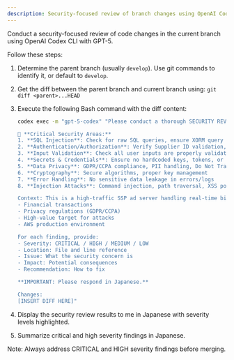 ```yaml
---
description: Security-focused review of branch changes using OpenAI Codex (GPT-5)
---
```


Conduct a security-focused review of code changes in the current branch using OpenAI Codex CLI with GPT-5.

Follow these steps:

1. Determine the parent branch (usually `develop`). Use git commands to identify it, or default to `develop`.

2. Get the diff between the parent branch and current branch using: `git diff <parent>...HEAD`

3. Execute the following Bash command with the diff content:
   ```bash
   codex exec -m "gpt-5-codex" "Please conduct a thorough SECURITY REVIEW of the following code changes. Focus on:

   🔐 **Critical Security Areas:**
   1. **SQL Injection**: Check for raw SQL queries, ensure XORM query builder usage
   2. **Authentication/Authorization**: Verify Supplier ID validation, access controls
   3. **Input Validation**: Check all user inputs are properly validated and sanitized
   4. **Secrets & Credentials**: Ensure no hardcoded keys, tokens, or passwords
   5. **Data Privacy**: GDPR/CCPA compliance, PII handling, Do Not Track
   6. **Cryptography**: Secure algorithms, proper key management
   7. **Error Handling**: No sensitive data leakage in errors/logs
   8. **Injection Attacks**: Command injection, path traversal, XSS potential

   Context: This is a high-traffic SSP ad server handling real-time bidding with OpenRTB. Security is critical due to:
   - Financial transactions
   - Privacy regulations (GDPR/CCPA)
   - High-value target for attacks
   - AWS production environment

   For each finding, provide:
   - Severity: CRITICAL / HIGH / MEDIUM / LOW
   - Location: File and line reference
   - Issue: What the security concern is
   - Impact: Potential consequences
   - Recommendation: How to fix

   **IMPORTANT: Please respond in Japanese.**

   Changes:
   [INSERT DIFF HERE]"
   ```

4. Display the security review results to me in Japanese with severity levels highlighted.

5. Summarize critical and high severity findings in Japanese.

Note: Always address CRITICAL and HIGH severity findings before merging.